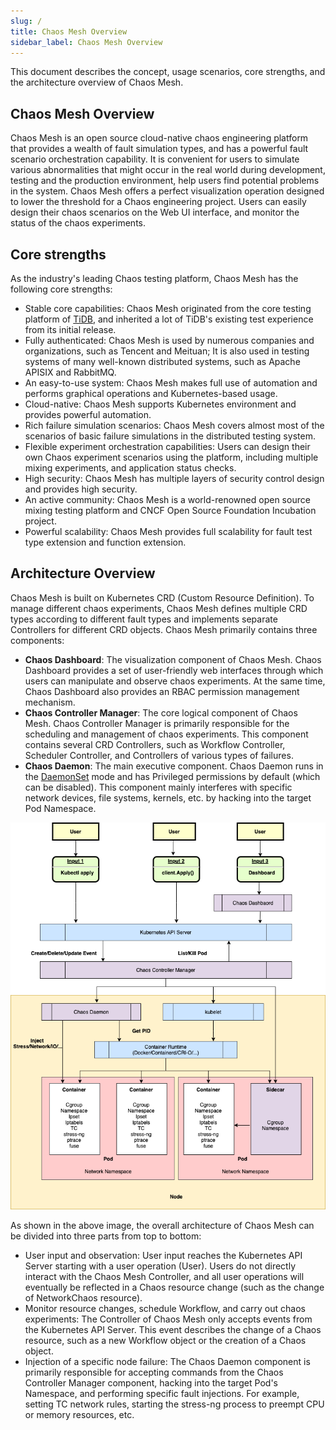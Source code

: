 ```yaml
---
slug: /
title: Chaos Mesh Overview
sidebar_label: Chaos Mesh Overview
---
```


This document describes the concept, usage scenarios, core strengths, and the architecture overview of Chaos Mesh.

## Chaos Mesh Overview

Chaos Mesh is an open source cloud-native chaos engineering platform that provides a wealth of fault simulation types, and has a powerful fault scenario orchestration capability. It is convenient for users to simulate various abnormalities that might occur in the real world during development, testing and the production environment, help users find potential problems in the system. Chaos Mesh offers a perfect visualization operation designed to lower the threshold for a Chaos engineering project. Users can easily design their chaos scenarios on the Web UI interface, and monitor the status of the chaos experiments.

## Core strengths

As the industry's leading Chaos testing platform, Chaos Mesh has the following core strengths:

- Stable core capabilities: Chaos Mesh originated from the core testing platform of [TiDB](https://github.com/pingcap/tidb), and inherited a lot of TiDB's existing test experience from its initial release.
- Fully authenticated: Chaos Mesh is used by numerous companies and organizations, such as Tencent and Meituan; It is also used in testing systems of many well-known distributed systems, such as Apache APISIX and RabbitMQ.
- An easy-to-use system: Chaos Mesh makes full use of automation and performs graphical operations and Kubernetes-based usage.
- Cloud-native: Chaos Mesh supports Kubernetes environment and provides powerful automation.
- Rich failure simulation scenarios: Chaos Mesh covers almost most of the scenarios of basic failure simulations in the distributed testing system.
- Flexible experiment orchestration capabilities: Users can design their own Chaos experiment scenarios using the platform, including multiple mixing experiments, and application status checks.
- High security: Chaos Mesh has multiple layers of security control design and provides high security.
- An active community: Chaos Mesh is a world-renowned open source mixing testing platform and CNCF Open Source Foundation Incubation project.
- Powerful scalability: Chaos Mesh provides full scalability for fault test type extension and function extension.

## Architecture Overview

Chaos Mesh is built on Kubernetes CRD (Custom Resource Definition). To manage different chaos experiments, Chaos Mesh defines multiple CRD types according to different fault types and implements separate Controllers for different CRD objects. Chaos Mesh primarily contains three components:

- **Chaos Dashboard**: The visualization component of Chaos Mesh. Chaos Dashboard provides a set of user-friendly web interfaces through which users can manipulate and observe chaos experiments. At the same time, Chaos Dashboard also provides an RBAC permission management mechanism.
- **Chaos Controller Manager**: The core logical component of Chaos Mesh. Chaos Controller Manager is primarily responsible for the scheduling and management of chaos experiments. This component contains several CRD Controllers, such as Workflow Controller, Scheduler Controller, and Controllers of various types of failures.
- **Chaos Daemon**: The main executive component. Chaos Daemon runs in the [DaemonSet](https://kubernetes.io/docs/concepts/workloads/controllers/daemonset/)  mode and has Privileged permissions by default (which can be disabled). This component mainly interferes with specific network devices, file systems, kernels, etc. by hacking into the target Pod Namespace.

![Architecture](img/architecture.png)

As shown in the above image, the overall architecture of Chaos Mesh can be divided into three parts from top to bottom:

- User input and observation: User input reaches the Kubernetes API Server starting with a user operation (User). Users do not directly interact with the Chaos Mesh Controller, and all user operations will eventually be reflected in a Chaos resource change (such as the change of NetworkChaos resource).
- Monitor resource changes, schedule Workflow, and carry out chaos experiments: The Controller of Chaos Mesh only accepts events from the Kubernetes API Server. This event describes the change of a Chaos resource, such as a new Workflow object or the creation of a Chaos object.
- Injection of a specific node failure: The Chaos Daemon component is primarily responsible for accepting commands from the Chaos Controller Manager component, hacking into the target Pod's Namespace, and performing specific fault injections. For example, setting TC network rules, starting the stress-ng process to preempt CPU or memory resources, etc.
